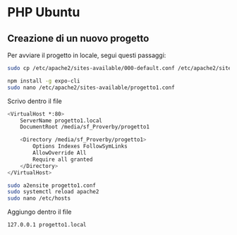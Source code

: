 # PHP Ubuntu

## Creazione di un nuovo progetto

Per avviare il progetto in locale, segui questi passaggi:

```bash
sudo cp /etc/apache2/sites-available/000-default.conf /etc/apache2/sites-available/progetto1.conf
```

```bash
npm install -g expo-cli
sudo nano /etc/apache2/sites-available/progetto1.conf
```

Scrivo dentro il file
```bash
<VirtualHost *:80>
    ServerName progetto1.local
    DocumentRoot /media/sf_Proverby/progetto1

    <Directory /media/sf_Proverby/progetto1>
        Options Indexes FollowSymLinks
        AllowOverride All
        Require all granted
    </Directory>
</VirtualHost>
```

```bash
sudo a2ensite progetto1.conf
sudo systemctl reload apache2
sudo nano /etc/hosts
```

Aggiungo dentro il file
```bash
127.0.0.1 progetto1.local
```
